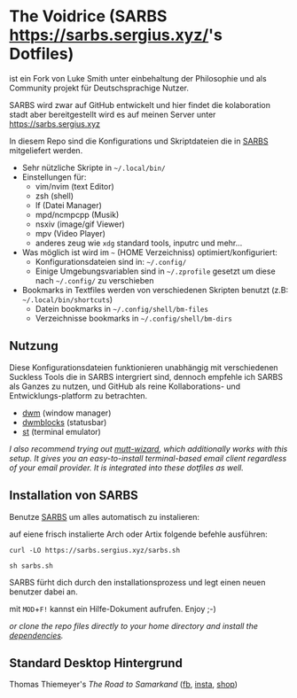 # The Voidrice (SARBS <https://sarbs.sergius.xyz/>'s Dotfiles)
ist ein Fork von Luke Smith unter einbehaltung der Philosophie und als Community projekt für Deutschsprachige Nutzer.

SARBS wird zwar auf GitHub entwickelt und hier findet die kolaboration stadt aber bereitgestellt wird es auf meinen Server unter https://sarbs.sergius.xyz

In diesem Repo sind die Konfigurations und Skriptdateien die in [SARBS](https://sarbs.sergius.xyz) mitgeliefert werden.

- Sehr nützliche Skripte in `~/.local/bin/`
- Einstellungen für:
	- vim/nvim (text Editor)
	- zsh (shell)
	- lf (Datei Manager)
	- mpd/ncmpcpp (Musik)
	- nsxiv (image/gif Viewer)
	- mpv (Video Player)
	- anderes zeug wie `xdg` standard tools, inputrc und mehr...
- Was möglich ist wird im `~` (HOME Verzeichniss) optimiert/konfiguriert:
	- Konfigurationsdateien sind in: `~/.config/`
	- Einige Umgebungsvariablen sind in `~/.zprofile` gesetzt um diese nach `~/.config/` zu verschieben
- Bookmarks in Textfiles werden von verschiedenen Skripten benutzt (z.B: `~/.local/bin/shortcuts`)
	- Datein bookmarks in `~/.config/shell/bm-files`
	- Verzeichnisse bookmarks in `~/.config/shell/bm-dirs`

## Nutzung

Diese Konfigurationsdateien funktionieren unabhängig mit verschiedenen Suckless Tools die in SARBS intergriert sind, dennoch empfehle ich SARBS als Ganzes zu nutzen, und GitHub als reine Kollaborations- und Entwicklungs-platform zu betrachten.

- [dwm](https://github.com/lukesmithxyz/dwm) (window manager)
- [dwmblocks](https://github.com/lukesmithxyz/dwmblocks) (statusbar)
- [st](https://github.com/lukesmithxyz/st) (terminal emulator)

_I also recommend trying out
[mutt-wizard](https://github.com/lukesmithxyz/mutt-wizard), which additionally
works with this setup. It gives you an easy-to-install terminal-based email
client regardless of your email provider. It is integrated into these dotfiles
as well._

## Installation von SARBS

Benutze [SARBS](https://sarbs.sergius.xyz) um alles automatisch zu instalieren:

auf eiene frisch instalierte Arch oder Artix folgende befehle ausführen:

```
curl -LO https://sarbs.sergius.xyz/sarbs.sh
```

```
sh sarbs.sh
```

SARBS fürht dich durch den installationsprozess und legt einen neuen benutzer dabei an.

mit `MOD`+`F!` kannst ein Hilfe-Dokument aufrufen. Enjoy ;-)

_or clone the repo files directly to your home directory and install the
[dependencies](https://github.com/LukeSmithxyz/LARBS/blob/master/static/progs.csv)._

## Standard Desktop Hintergrund

Thomas Thiemeyer's *The Road to Samarkand* ([fb](https://www.facebook.com/t.thiemeyer/), [insta](https://www.instagram.com/tthiemeyer/), [shop](https://www.redbubble.com/de/people/TThiemeyer/shop))
